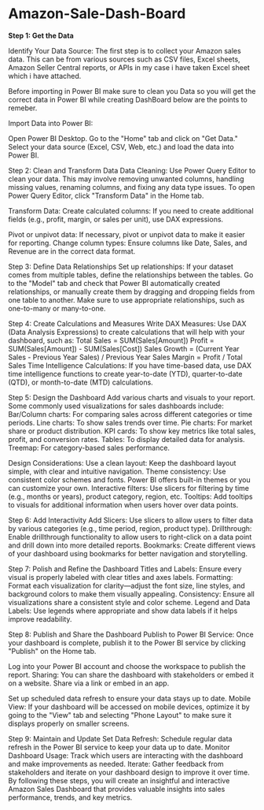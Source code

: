 # Amazon-Sale-Dash-Board

**Step 1: Get the Data**

Identify Your Data Source: The first step is to collect your Amazon sales data. This can be from various sources such as CSV files, Excel sheets, Amazon Seller Central reports, or APIs in my case i have taken Excel sheet which i have attached.

Before importing in Power BI make sure to clean you Data so you will get the correct data in Power BI while creating DashBoard below are the points to remeber.

Import Data into Power BI:

Open Power BI Desktop.
Go to the "Home" tab and click on "Get Data."
Select your data source (Excel, CSV, Web, etc.) and load the data into Power BI.

Step 2: Clean and Transform Data
Data Cleaning:
Use Power Query Editor to clean your data. This may involve removing unwanted columns, handling missing values, renaming columns, and fixing any data type issues.
To open Power Query Editor, click "Transform Data" in the Home tab.

Transform Data:
Create calculated columns: If you need to create additional fields (e.g., profit, margin, or sales per unit), use DAX expressions.

Pivot or unpivot data: If necessary, pivot or unpivot data to make it easier for reporting.
Change column types: Ensure columns like Date, Sales, and Revenue are in the correct data format.

Step 3: Define Data Relationships
Set up relationships: If your dataset comes from multiple tables, define the relationships between the tables.
Go to the "Model" tab and check that Power BI automatically created relationships, or manually create them by dragging and dropping fields from one table to another.
Make sure to use appropriate relationships, such as one-to-many or many-to-one.

Step 4: Create Calculations and Measures
Write DAX Measures: Use DAX (Data Analysis Expressions) to create calculations that will help with your dashboard, such as:
Total Sales = SUM(Sales[Amount])
Profit = SUM(Sales[Amount]) - SUM(Sales[Cost])
Sales Growth = (Current Year Sales - Previous Year Sales) / Previous Year Sales
Margin = Profit / Total Sales
Time Intelligence Calculations: If you have time-based data, use DAX time intelligence functions to create year-to-date (YTD), quarter-to-date (QTD), or month-to-date (MTD) calculations.

Step 5: Design the Dashboard
Add various charts and visuals to your report. Some commonly used visualizations for sales dashboards include:
Bar/Column charts: For comparing sales across different categories or time periods.
Line charts: To show sales trends over time.
Pie charts: For market share or product distribution.
KPI cards: To show key metrics like total sales, profit, and conversion rates.
Tables: To display detailed data for analysis.
Treemap: For category-based sales performance.

Design Considerations:
Use a clean layout: Keep the dashboard layout simple, with clear and intuitive navigation.
Theme consistency: Use consistent color schemes and fonts. Power BI offers built-in themes or you can customize your own.
Interactive filters: Use slicers for filtering by time (e.g., months or years), product category, region, etc.
Tooltips: Add tooltips to visuals for additional information when users hover over data points.

Step 6: Add Interactivity
Add Slicers: Use slicers to allow users to filter data by various categories (e.g., time period, region, product type).
Drillthrough: Enable drillthrough functionality to allow users to right-click on a data point and drill down into more detailed reports.
Bookmarks: Create different views of your dashboard using bookmarks for better navigation and storytelling.

Step 7: Polish and Refine the Dashboard
Titles and Labels: Ensure every visual is properly labeled with clear titles and axes labels.
Formatting: Format each visualization for clarity—adjust the font size, line styles, and background colors to make them visually appealing.
Consistency: Ensure all visualizations share a consistent style and color scheme.
Legend and Data Labels: Use legends where appropriate and show data labels if it helps improve readability.

Step 8: Publish and Share the Dashboard
Publish to Power BI Service:
Once your dashboard is complete, publish it to the Power BI service by clicking "Publish" on the Home tab.

Log into your Power BI account and choose the workspace to publish the report.
Sharing: You can share the dashboard with stakeholders or embed it on a website.
Share via a link or embed in an app.

Set up scheduled data refresh to ensure your data stays up to date.
Mobile View: If your dashboard will be accessed on mobile devices, optimize it by going to the "View" tab and selecting "Phone Layout" to make sure it displays properly on smaller screens.

Step 9: Maintain and Update
Set Data Refresh: Schedule regular data refresh in the Power BI service to keep your data up to date.
Monitor Dashboard Usage: Track which users are interacting with the dashboard and make improvements as needed.
Iterate: Gather feedback from stakeholders and iterate on your dashboard design to improve it over time.
By following these steps, you will create an insightful and interactive Amazon Sales Dashboard that provides valuable insights into sales performance, trends, and key metrics.
